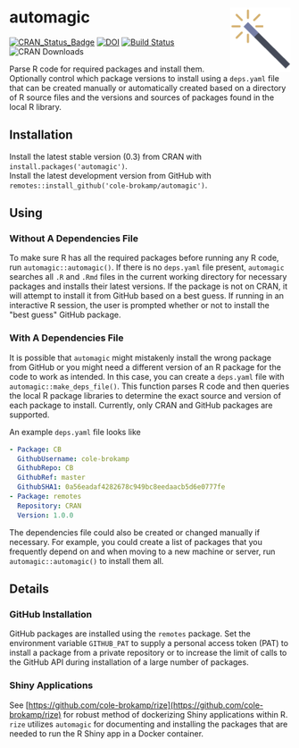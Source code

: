 <h1>automagic<img src='automagic.png' align='right'></h1>

[![CRAN_Status_Badge](http://www.r-pkg.org/badges/version/automagic)](https://cran.r-project.org/package=automagic)
[![DOI](https://zenodo.org/badge/65520853.svg)](https://zenodo.org/badge/latestdoi/65520853)
[![Build Status](https://travis-ci.org/cole-brokamp/automagic.svg?branch=master)](https://travis-ci.org/cole-brokamp/automagic)
![CRAN Downloads](http://cranlogs.r-pkg.org/badges/grand-total/automagic?color=orange)

Parse R code for required packages and install them. Optionally control which package versions to install using a `deps.yaml` file that can be created manually or automatically created based on a directory of R source files and the versions and sources of packages found in the local R library.

## Installation  

Install the latest stable version (0.3) from CRAN with `install.packages('automagic')`.  
Install the latest development version from GitHub with `remotes::install_github('cole-brokamp/automagic')`.

## Using

### Without A Dependencies File

To make sure R has all the required packages before running any R code, run `automagic::automagic()`. If there is no `deps.yaml` file present, `automagic` searches all `.R` and `.Rmd` files in the current working directory for necessary packages and installs their latest versions. If the package is not on CRAN, it will attempt to install it from GitHub based on a best guess. If running in an interactive R session, the user is prompted whether or not to install the "best guess" GitHub package. 

### With A Dependencies File

It is possible that `automagic` might mistakenly install the wrong package from GitHub or you might need a different version of an R package for the code to work as intended.  In this case, you can create a `deps.yaml` file with `automagic::make_deps_file()`. This function parses R code and then queries the local R package libraries to determine the exact source and version of each package to install. Currently, only CRAN and GitHub packages are supported. 

An example `deps.yaml` file looks like

```yaml
- Package: CB
  GithubUsername: cole-brokamp
  GithubRepo: CB
  GithubRef: master
  GithubSHA1: 0a56eadaf4282678c949bc8eedaacb5d6e0777fe
- Package: remotes
  Repository: CRAN
  Version: 1.0.0
```

The dependencies file could also be created or changed manually if necessary. For example, you could create a list of packages that you frequently depend on and when moving to a new machine or server, run `automagic::automagic()` to install them all.

## Details

### GitHub Installation

GitHub packages are installed using the `remotes` package. Set the environment variable `GITHUB_PAT` to supply a personal access token (PAT) to install a package from a private repository or to increase the limit of calls to the GitHub API during installation of a large number of packages.

### Shiny Applications

See [https://github.com/cole-brokamp/rize](https://github.com/cole-brokamp/rize) for robust method of dockerizing Shiny applications within R.  `rize` utilizes `automagic` for documenting and installing the packages that are needed to run the R Shiny app in a Docker container.
